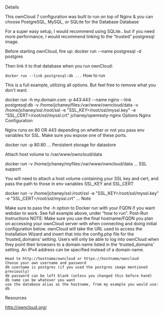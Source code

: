 Details

This ownCloud 7 configuration was built to run on top of Nginx & you can choose PostgreSQL, MySQL, or SQLite for the Database
Database

For a super easy setup, I would recommend using SQLite.. but if you need more performance, I would recommend linking to the “trusted” postgresql image.

Before starting ownCloud, fire up: docker run --name postgresql -d postgres

Then link it to that database when you run ownCloud:

<code>docker run --link postgresql:db ...</code>
How to run

This is a full example, utilizing all options. But feel free to remove what you don't want.

docker run -h my.domain.com -p 443:443 --name nginx --link postgresql:db -v /home/jchaney/files:/var/www/owncloud/data -v /home/jchaney/ssl:/root/ssl -e "SSL_KEY=/root/ssl/myssl.key" -e "SSL_CERT=/root/ssl/myssl.crt" jchaney/openresty-nginx
Options
Nginx Configuration

Nginx runs on 80 OR 443 depending on whether or not you pass env variables for SSL. Make sure you expose one of these ports.

docker run -p 80:80 ...
Persistent storage for datastore

Attach host volume to /var/www/owncloud/data

docker run -v /home/jchaney/myfiles:/var/www/owncloud/data ...
SSL support

You will need to attach a host volume containing your SSL key and cert, and pass the path to those in env variables SSL_KEY and SSL_CERT

docker run -v /home/jchaney/ssl:/root/ssl -e "SSL_KEY=/root/ssl/myssl.key" -e "SSL_CERT=/root/ssl/myssl.crt" ...
Note

Make sure to pass the -h option to Docker run with your FQDN if you want webdav to work. See full example above, under “how to run”.
Post-Run Instructions
NOTE: Make sure you use the final hostname/FQDN you plan on accessing your ownCloud server with when connecting and doing initial configuration below. ownCloud will take the URL used to access the Installation Wizard and insert that into the config.php file for the ‘trusted_domains’ setting. Users will only be able to log into ownCloud when they point their browsers to a domain name listed in the ‘trusted_domains’ setting. An IPv4 address can be specified instead of a domain name.

    Head to http://hostname/owncloud or https://hostname/owncloud
    Choose your own username and password
    db username is postgres (if you used the postgres image mentioned previously)
    db password can be left blank (unless you changed this before hand)
    db name can be whatever you want
    use the database alias as the hostname, from my example you would use: db

Resources

http://owncloud.org/
